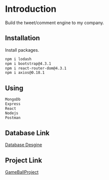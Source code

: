 # Introduction

Build the tweet/comment engine to my company.

## Installation

Install packages.

```bash
npm i lodash
npm i bootstrap@4.3.1
npm i react-router-dom@4.3.1
npm i axios@0.18.1
```

## Using

```javascript
MongoDb
Express
React
Nodejs
Postman
```
## Database Link
[Database Desgine](https://sqlspy.io/import_db_designer/c3B5LTMyNTAzMTQtMjA5ODgwNjQ2M2IzMWExMC01MDEzNTI=)
## Project Link
[GameBallProject](https://github.com/fadyelhalfawy/gameball)
